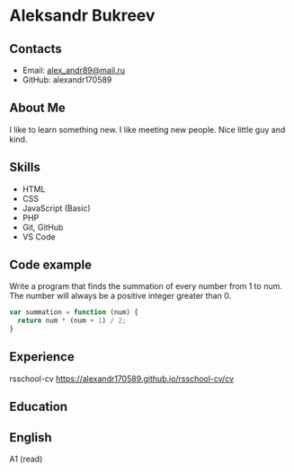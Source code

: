 # Aleksandr Bukreev
## Contacts
* Email: alex_andr89@mail.ru
* GitHub: alexandr170589
## About Me
I like to learn something new. I like meeting new people.
Nice little guy and kind.
## Skills
* HTML
* CSS
* JavaScript (Basic)
* PHP
* Git, GitHub
* VS Code
## Code example
Write a program that finds the summation of every number from 1 to num. The number will always be a positive integer greater than 0.
```javascript
var summation = function (num) {
  return num * (num + 1) / 2;
}
```
## Experience
rsschool-cv 
https://alexandr170589.github.io/rsschool-cv/cv
## Education
## English
A1 (read)